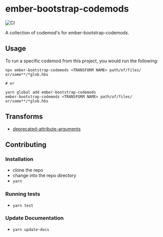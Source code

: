 # ember-bootstrap-codemods

![CI](https://github.com/kaliber5/ember-bootstrap-codemods/workflows/CI/badge.svg)

A collection of codemod's for ember-bootstrap-codemods.

## Usage

To run a specific codemod from this project, you would run the following:

```
npx ember-bootstrap-codemods <TRANSFORM NAME> path/of/files/ or/some**/*glob.hbs

# or

yarn global add ember-bootstrap-codemods
ember-bootstrap-codemods <TRANSFORM NAME> path/of/files/ or/some**/*glob.hbs
```

## Transforms

<!--TRANSFORMS_START-->
* [deprecated-attribute-arguments](transforms/deprecated-attribute-arguments/README.md)
<!--TRANSFORMS_END-->

## Contributing

### Installation

* clone the repo
* change into the repo directory
* `yarn`

### Running tests

* `yarn test`

### Update Documentation

* `yarn update-docs`
